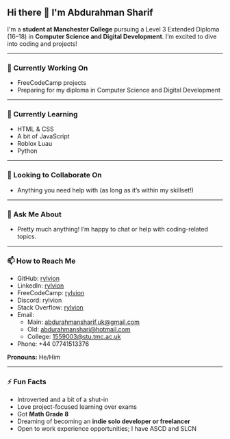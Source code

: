 ## Hi there 👋 I'm Abdurahman Sharif

I'm a **student at Manchester College** pursuing a Level 3 Extended Diploma (16–18) in **Computer Science and Digital Development**. I’m excited to dive into coding and projects!

---

### 🔭 Currently Working On

* FreeCodeCamp projects
* Preparing for my diploma in Computer Science and Digital Development

---

### 🌱 Currently Learning

* HTML & CSS
* A bit of JavaScript
* Roblox Luau
* Python

---

### 👯 Looking to Collaborate On

* Anything you need help with (as long as it’s within my skillset!)

---

### 💬 Ask Me About

* Pretty much anything! I’m happy to chat or help with coding-related topics.

---

### 📫 How to Reach Me

* GitHub: [rylvion](https://github.com/rylvion)
* LinkedIn: [rylvion](https://linkedin.com/in/rylvion)
* FreeCodeCamp: [rylvion](https://www.freecodecamp.org/rylvion)
* Discord: rylvion
* Stack Overflow: [rylvion](https://stackoverflow.com/users/31430095/rylvion)
* Email:
  * Main: [abdurahmansharif.uk@gmail.com](mailto:abdurahmansharif.uk@gmail.com)
  * Old: [abdurahmanshari@hotmail.com](mailto:abdurahmanshari@hotmail.com)
  * College: [1559003@stu.tmc.ac.uk](mailto:1559003@stu.tmc.ac.uk)
* Phone: +44 07741513376

**Pronouns:** He/Him

---

### ⚡ Fun Facts

* Introverted and a bit of a shut-in
* Love project-focused learning over exams
* Got **Math Grade 8**
* Dreaming of becoming an **indie solo developer or freelancer**
* Open to work experience opportunities; I have ASCD and SLCN
